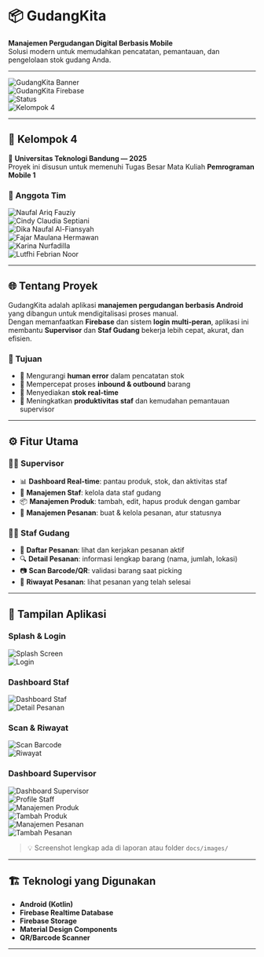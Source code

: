 # 📦 GudangKita  
**Manajemen Pergudangan Digital Berbasis Mobile**  
Solusi modern untuk memudahkan pencatatan, pemantauan, dan pengelolaan stok gudang Anda.  

---

![GudangKita Banner](https://img.shields.io/badge/Android-Kotlin-green?style=for-the-badge&logo=android)  
![GudangKita Firebase](https://img.shields.io/badge/Firebase-FirebaseFirestore-orange?style=for-the-badge&logo=firebase)  
![Status](https://img.shields.io/badge/Status-Completed-blue?style=for-the-badge)  
![Kelompok 4](https://img.shields.io/badge/Kelompok-4-purple?style=for-the-badge&logo=teamviewer)  

---

## 👥 Kelompok 4  
📍 **Universitas Teknologi Bandung — 2025**  
Proyek ini disusun untuk memenuhi Tugas Besar Mata Kuliah **Pemrograman Mobile 1**  

### 🏅 Anggota Tim
![Naufal Ariq Fauziy](https://img.shields.io/badge/Naufal%20Ariq%20Fauziy-Developer-blue?style=for-the-badge&logo=android)  
![Cindy Claudia Septiani](https://img.shields.io/badge/Cindy%20Claudia%20Septiani-Laporan%20%26%20PPT-pink?style=for-the-badge&logo=google-docs)  
![Dika Naufal Al-Fiansyah](https://img.shields.io/badge/Dika%20Naufal%20Al--Fiansyah-Use%20Case-orange?style=for-the-badge&logo=uml)  
![Fajar Maulana Hermawan](https://img.shields.io/badge/Fajar%20Maulana%20Hermawan-Database-green?style=for-the-badge&logo=firebase)  
![Karina Nurfadilla](https://img.shields.io/badge/Karina%20Nurfadilla-PPT%20Designer-purple?style=for-the-badge&logo=slides)  
![Lutfhi Febrian Noor](https://img.shields.io/badge/Lutfhi%20Febrian%20Noor-Ide%20Konseptor-yellow?style=for-the-badge&logo=lightbulb)  

---

## 🌐 Tentang Proyek
GudangKita adalah aplikasi **manajemen pergudangan berbasis Android** yang dibangun untuk mendigitalisasi proses manual.  
Dengan memanfaatkan **Firebase** dan sistem **login multi-peran**, aplikasi ini membantu **Supervisor** dan **Staf Gudang** bekerja lebih cepat, akurat, dan efisien.

### 🎯 Tujuan
- 🔹 Mengurangi **human error** dalam pencatatan stok  
- 🔹 Mempercepat proses **inbound & outbound** barang  
- 🔹 Menyediakan **stok real-time**  
- 🔹 Meningkatkan **produktivitas staf** dan kemudahan pemantauan supervisor  

---

## ⚙️ Fitur Utama

### 👨‍💼 Supervisor
- 📊 **Dashboard Real-time**: pantau produk, stok, dan aktivitas staf  
- 👥 **Manajemen Staf**: kelola data staf gudang  
- 📦 **Manajemen Produk**: tambah, edit, hapus produk dengan gambar  
- 📑 **Manajemen Pesanan**: buat & kelola pesanan, atur statusnya  

### 👷‍♂️ Staf Gudang
- 📝 **Daftar Pesanan**: lihat dan kerjakan pesanan aktif  
- 🔍 **Detail Pesanan**: informasi lengkap barang (nama, jumlah, lokasi)  
- 📷 **Scan Barcode/QR**: validasi barang saat picking  
- 📜 **Riwayat Pesanan**: lihat pesanan yang telah selesai  

---

## 📱 Tampilan Aplikasi

### Splash & Login
![Splash Screen](https://github.com/user-attachments/assets/5c1a6cc3-85ff-4fb5-b076-7eff41276f74)  
![Login](https://github.com/user-attachments/assets/873609ff-2819-4e83-bc78-a345667dcd29)

### Dashboard Staf
![Dashboard Staf](https://github.com/user-attachments/assets/cf3ea641-73a4-40f7-be36-fc542b168049)  
![Detail Pesanan](https://github.com/user-attachments/assets/90e93b83-0dfe-43fa-806a-19202669c317)  

### Scan & Riwayat
![Scan Barcode](https://github.com/user-attachments/assets/14670617-b45c-4a0a-9cf6-22d642dee9f9)  
![Riwayat](https://github.com/user-attachments/assets/295da94f-d70a-42a2-9db0-cacdc853bf4c)  

### Dashboard Supervisor
![Dashboard Supervisor](https://github.com/user-attachments/assets/1a63cdc7-03aa-4683-814d-510bfe07732e)  
![Profile Staff](https://github.com/user-attachments/assets/0f18d736-ca5f-4f71-834a-b7fb380a7ff2)  
![Manajemen Produk](https://github.com/user-attachments/assets/2914ae64-b8f8-4111-8274-697e6b3bdb60)  
![Tambah Produk](https://github.com/user-attachments/assets/c94e8b49-a03b-4c08-b089-1cfb27b7d652)  
![Manajemen Pesanan](https://github.com/user-attachments/assets/103425cb-a1bf-4aec-af31-98ffeabba1ec)  
![Tambah Pesanan](https://github.com/user-attachments/assets/9a72181b-8d04-4614-98d5-1f3fabd24f52)  

> 💡 Screenshot lengkap ada di laporan atau folder `docs/images/`

---

## 🏗️ Teknologi yang Digunakan
- **Android (Kotlin)**
- **Firebase Realtime Database**
- **Firebase Storage**
- **Material Design Components**
- **QR/Barcode Scanner**

---


